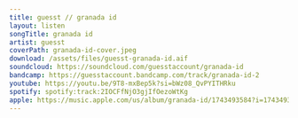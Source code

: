 ```yaml
---
title: guesst // granada id
layout: listen
songTitle: granada id
artist: guesst
coverPath: granada-id-cover.jpeg
download: /assets/files/guesst-granada-id.aif
soundcloud: https://soundcloud.com/guesstaccount/granada-id
bandcamp: https://guesstaccount.bandcamp.com/track/granada-id-2
youtube: https://youtu.be/9T8-mxBep5k?si=bWz08_QvPYITHRku
spotify: spotify:track:2IOCFfNjO3gjIfOezoWtKg
apple: https://music.apple.com/us/album/granada-id/1743493584?i=1743493585
---
```

